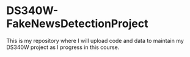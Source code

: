 # DS340W-FakeNewsDetectionProject
This is my repository where I will upload code and data to maintain my DS340W project as I progress in this course.
